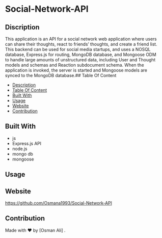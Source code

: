 # Social-Network-API

## Discription
This application is an API for a social network web application where users can share their thoughts, react to friends’ thoughts, 
and create a friend list.​This backend can be used for social media startups, and uses a NOSQL database, Express.js for routing, 
MongoDB database, and Mongoose ODM to handle large amounts of unstructured data, including User and Thought models and schemas and Reaction subdocument schema.
When the application is invoked, the server is started and Mongoose models are synced to the MongoDB database.## Table Of Content
- [Description](#description)
- [Table Of Content](#table-of-content)
- [Built With](#built-with)
- [Usage](#usage)
- [Website](#website)
- [Contribution](#contribution)

## Built With
* js
* Express.js API
* node.js
* mongo db
* mongoose

## Usage











## Website
https://github.com/Osmana1993/Social-Network-API
## Contribution
Made with ❤️ by [Osman Ali] .
